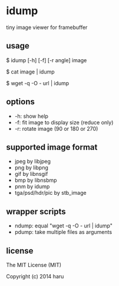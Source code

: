 # idump

tiny image viewer for framebuffer

## usage

 $ idump [-h] [-f] [-r angle] image

 $ cat image | idump

 $ wget -q -O - url | idump

## options

-	-h: show help
-	-f: fit image to display size (reduce only)
-	-r: rotate image (90 or 180 or 270)

## supported image format

-	jpeg by libjpeg
-	png by libpng
-	gif by libnsgif
-	bmp by libnsbmp
-	pnm by idump
-	tga/psd/hdr/pic by stb_image

## wrapper scripts

-	ndump: equal "wget -q -O - url | idump"
-	pdump: take multiple files as arguments

## license

The MIT License (MIT)

Copyright (c) 2014 haru <uobikiemukot at gmail dot com>
